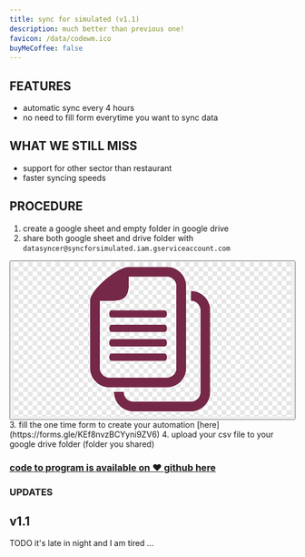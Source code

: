 ```yaml
---
title: sync for simulated (v1.1)
description: much better than previous one!
favicon: /data/codewm.ico
buyMeCoffee: false
---
```


## FEATURES
* automatic sync every 4 hours  
* no need to fill form everytime you want to sync data  

## WHAT WE STILL MISS
* support for other sector than restaurant  
* faster syncing speeds  

## PROCEDURE
1. create a google sheet and empty folder in google drive  
2. share both google sheet and drive folder with `datasyncer@syncforsimulated.iam.gserviceaccount.com`
<button onclick="copyText('datasyncer@syncforsimulated.iam.gserviceaccount.com')">
<img src="copy.png">
</button>
    <script>
        function copyText(str) {
            navigator.clipboard.writeText(str);
        }
    </script>
3. fill the one time form to create your automation [here](https://forms.gle/KEf8nvzBCYyni9ZV6)  
4. upload your csv file to your google drive folder (folder you shared)  


### [code to program is available on ❤️ github here](https://github.com/JymPatel/syncforsimulated)  

### UPDATES
## v1.1
TODO it's late in night and I am tired ...